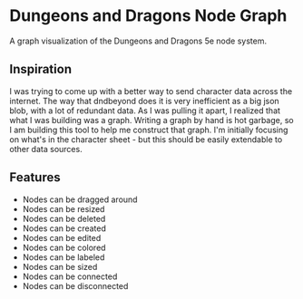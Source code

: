 # Dungeons and Dragons Node Graph

A graph visualization of the Dungeons and Dragons 5e node system.

## Inspiration

I was trying to come up with a better way to send character data across the
internet. The way that dndbeyond does it is very inefficient as a big json blob,
with a lot of redundant data. As I was pulling it apart, I realized that what I
was building was a graph. Writing a graph by hand is hot garbage, so I am building
this tool to help me construct that graph. I'm initially focusing on what's in the
character sheet - but this should be easily extendable to other data sources.

## Features

- Nodes can be dragged around
- Nodes can be resized
- Nodes can be deleted
- Nodes can be created
- Nodes can be edited
- Nodes can be colored
- Nodes can be labeled
- Nodes can be sized
- Nodes can be connected
- Nodes can be disconnected

